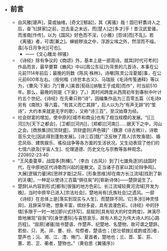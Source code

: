 - ## 前言
    - 自风雅[寝声]，莫或抽绪，[奇文][郁起]，其《离骚》哉！固已轩翥诗人之后，奋飞[辞家]之前，岂去圣之未远，而[楚人]之[多才]乎！昔汉武爱骚，而淮南[作传]，以为《国风》好色而不淫，《小雅》[怨诽]而[不乱]。若《离骚》者，可谓[兼之]。蝉蜕秽浊之中，浮游尘埃之外，然涅而不缁，虽[与日月争光][可也]。
        - ——《文心雕龙·辨骚》
    - 《诗经》除有争议的《商颂》外，基本上是一部周诗。就其[时代可考的]作品而言，最早要算《豳风》中以[周公东征]为背景的几首诗，本事在公元前1114年前后；最晚的则数《陈风·株林》，诗嘲[陈灵公淫夏姬]事，在公元前600年左右。（按何楷《诗世本古义》、马瑞辰《毛诗传笺通释》等以为，《曹风·下泉》乃“[曹人]美晋[荀砾][纳敬王于成周]而作”，时当前510年。那么，最晚的则是《下泉》了。）其时间跨度从西周初年到春秋中叶计约五个世纪。《诗经》在先秦只称“诗”，因编集作品为三百零五篇（《毛诗》另有《南陔》等六篇，“有其义而亡其辞”，后人以为乃“有声无辞”的“笙诗”，大约本来就是无字的歌），又称“诗三百”，至汉始尊为经。
    - 社会财富的增加，使中原的[城市和商业]也有了相当规模的发展。“[[三河]]为[天下之都会]，[卫都][[河内]]，[郑都][[河南]]……据天下之中，河山之会。[商旅集]则[货财盛]，货财盛则[声色辏]”（魏源《诗古微》），诗歌音乐文化[因此得到蓬勃发展]。[诗三百]既广泛反映了周人[农牧渔猎]、婚恋风俗、建筑娱乐、徭役战争等各方面的生活状况，又生动表现了他们的七情六欲及[宇宙人生]、伦理道德、历史文化与宗教等各种观念。
220802-23:40
    - “王风委蔓草，战国多[荆榛]。”（李白《古风》）到了[七雄角逐]的战国时代，在中原地区代诗歌而兴起的是散文。正当诸子百家以其[论辩争鸣]，大展[逻辑力量]和[思辨才能]之际，[形象思维]却在南方长江流域[找到了新的沃壤]，一种足以使诗三百篇“俱往矣”的[崭新诗体]——楚辞诞生了。
    - 楚辞[从内容到形式]都有[很强的地方色彩]。长江流域较黄河流域[开发为晚]，当时中原早已进入[宗法社会]，楚地尚有[氏族社会]之遗风。一部《诗经》在总体上是[落实到现实与人生]，而楚辞不同。它[多涉][神灵怪异]，且辞采华艳，想象丰富，缤纷多姿，具有浪漫色彩。《诗经》中的抒情[多限于一时一地][即兴式抒写]，屈赋则[具有较大的时空跨度]，淋漓尽致地展现“自我”的[身世遭际]与喜怒哀乐，故有人称之为伟大诗人的[心路历程]。“屈原[诸骚]皆书楚语、作楚声、纪楚地、名楚物，故可谓之楚辞。若些、只、羌、谇、蹇、纷、侘傺者，楚语也；[悲壮顿挫][或韵或否]者，楚声也；沅、湘、江、澧、脩门、夏首者，楚地也；兰、茝、荃、荪、蕙、若、芷、蘅者，楚物也。”（黄伯思《翼骚序》）
